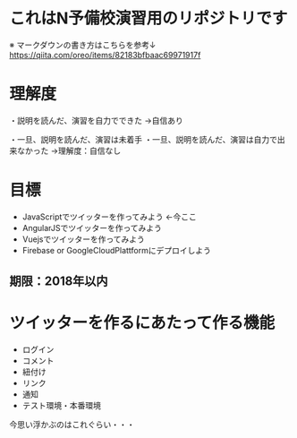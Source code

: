 # これはN予備校演習用のリポジトリです

※ マークダウンの書き方はこちらを参考↓
https://qiita.com/oreo/items/82183bfbaac69971917f

# 理解度
・説明を読んだ、演習を自力でできた
    →自信あり

・一旦、説明を読んだ、演習は未着手
・一旦、説明を読んだ、演習は自力で出来なかった
    →理解度：自信なし

# 目標

* JavaScriptでツイッターを作ってみよう ←今ここ
* AngularJSでツイッターを作ってみよう
* Vuejsでツイッターを作ってみよう
* Firebase or GoogleCloudPlattformにデプロイしよう

## 期限：2018年以内

# ツイッターを作るにあたって作る機能


* ログイン
* コメント
* 紐付け
* リンク
* 通知
* テスト環境・本番環境

今思い浮かぶのはこれぐらい・・・